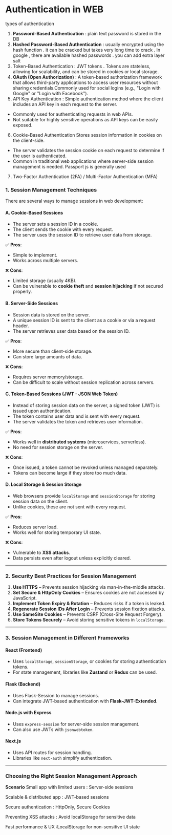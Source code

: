 # Authentication in WEB

types of authentication

1. **Password-Based Authentication** : plain text password is stored in the DB
2. **Hashed Password-Based Authentication** : usually encrypted using the hash function . it can be cracked but takes very long time to crack . In google , there are available hashed passwords . you can add extra layer salt
3. Token-Based Authentication : JWT tokens . Tokens are stateless, allowing for scalability, and can be stored in cookies or local storage.
4. **OAuth (Open Authorization)** : A token-based authorization framework that allows third-party applications to access user resources without sharing credentials.Commonly used for social logins (e.g., "Login with Google" or "Login with Facebook").
5. API Key Authentication : Simple authentication method where the client includes an API key in each request to the server.

- Commonly used for authenticating requests in web APIs.
- Not suitable for highly sensitive operations as API keys can be easily exposed.

6. Cookie-Based Authentication
   Stores session information in cookies on the client-side.

- The server validates the session cookie on each request to determine if the user is authenticated.
- Common in traditional web applications where server-side session management is needed.
  Passport js is generally used

7. Two-Factor Authentication (2FA) / Multi-Factor Authentication (MFA)

### **1. Session Management Techniques**

There are several ways to manage sessions in web development:

#### **A. Cookie-Based Sessions**

- The server sets a session ID in a cookie.
- The client sends the cookie with every request.
- The server uses the session ID to retrieve user data from storage.

✅ **Pros**:

- Simple to implement.
- Works across multiple servers.

❌ **Cons**:

- Limited storage (usually 4KB).
- Can be vulnerable to **cookie theft** and **session hijacking** if not secured properly.

#### **B. Server-Side Sessions**

- Session data is stored on the server.
- A unique session ID is sent to the client as a cookie or via a request header.
- The server retrieves user data based on the session ID.

✅ **Pros**:

- More secure than client-side storage.
- Can store large amounts of data.

❌ **Cons**:

- Requires server memory/storage.
- Can be difficult to scale without session replication across servers.

#### **C. Token-Based Sessions (JWT - JSON Web Token)**

- Instead of storing session data on the server, a signed token (JWT) is issued upon authentication.
- The token contains user data and is sent with every request.
- The server validates the token and retrieves user information.

✅ **Pros**:

- Works well in **distributed systems** (microservices, serverless).
- No need for session storage on the server.

❌ **Cons**:

- Once issued, a token cannot be revoked unless managed separately.
- Tokens can become large if they store too much data.

#### **D. Local Storage & Session Storage**

- Web browsers provide `localStorage` and `sessionStorage` for storing session data on the client.
- Unlike cookies, these are not sent with every request.

✅ **Pros**:

- Reduces server load.
- Works well for storing temporary UI state.

❌ **Cons**:

- Vulnerable to **XSS attacks**.
- Data persists even after logout unless explicitly cleared.

---

### **2. Security Best Practices for Session Management**

1.  **Use HTTPS** – Prevents session hijacking via man-in-the-middle attacks.
2.  **Set Secure & HttpOnly Cookies** – Ensures cookies are not accessed by JavaScript.
3.  **Implement Token Expiry & Rotation** – Reduces risks if a token is leaked.
4.  **Regenerate Session IDs After Login** – Prevents session fixation attacks.
5.  **Use SameSite Cookies** – Prevents CSRF (Cross-Site Request Forgery).
6.  **Store Tokens Securely** – Avoid storing sensitive tokens in `localStorage`.

---

### **3. Session Management in Different Frameworks**

#### **React (Frontend)**

- Uses `localStorage`, `sessionStorage`, or cookies for storing authentication tokens.
- For state management, libraries like **Zustand** or **Redux** can be used.

#### **Flask (Backend)**

- Uses Flask-Session to manage sessions.
- Can integrate JWT-based authentication with **Flask-JWT-Extended**.

#### **Node.js with Express**

- Uses `express-session` for server-side session management.
- Can also use JWTs with `jsonwebtoken`.

#### **Next.js**

- Uses API routes for session handling.
- Libraries like `next-auth` simplify authentication.

---

### **Choosing the Right Session Management Approach**

**Scenario**
Small app with limited users : Server-side sessions

Scalable & distributed app : JWT-based sessions

Secure authentication : HttpOnly, Secure Cookies

Preventing XSS attacks : Avoid localStorage for sensitive data

Fast performance & UX :LocalStorage for non-sensitive UI state
